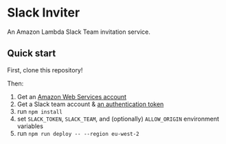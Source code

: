 # Slack Inviter

An Amazon Lambda Slack Team invitation service.

## Quick start

First, clone this repository!

Then:

1. Get an [Amazon Web Services account](http://console.aws.amazon.com/)
2. Get a Slack team account & [an authentication token](https://api.slack.com/docs/oauth-test-tokens)
3. run `npm install`
4. set `SLACK_TOKEN`, `SLACK_TEAM`, and (optionally) `ALLOW_ORIGIN` environment variables
5. run `npm run deploy -- --region eu-west-2`

